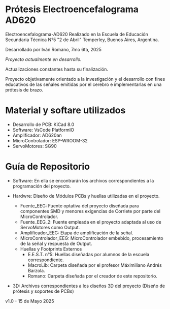 # Prótesis Electroencefalograma AD620
Electroencefalograma-AD620 Realizado en la Escuela de Educación Secundaria Técnica N°5 "2 de Abril" Temperley, Buenos Aires, Argentina. 

Desarrollado por Iván Romano, 7mo 6ta, 2025

*Proyecto actualmente en desarrollo.*

Actualizaciones constantes hasta su finalización.

Proyecto objetivamente orientado a la investigación y el desarrollo con fines educativos de las señales emitidas por el cerebro e implementarlas en una prótesis de brazo.

# Material y softare utilizados
- Desarrollo de PCB: KiCad 8.0 
- Software: VsCode PlatformIO
- Amplificador: AD620an
- MicroControlador: ESP-WROOM-32
- ServoMotores: SG90

# Guía de Repositorio
- Software: En ella se encontrarán los archivos correspondientes a la programación del proyecto.

- Hardwre: Diseño de Módulos PCBs y huellas utilizadas en el proyecto.
  - Fuente_EEG: Fuente optativa del proyecto diseñada para componentes SMD y menores exigencias de Corriete por parte del MicroControlador.
  - Fuente_EEG_2: Fuente empleada en el proyecto adaptada al uso de ServoMotores como Output.
  - Amplificador_EEG: Etapa de amplificación de la señal.
  - MicroControlador_EEG: MicroControlador embebido, procesamiento de la señal y respuesta de Output.
  - Huellas y Footprints Externos
    - E.E.S.T. n°5: Huellas diseñadas por alumnos de la escuela correspondiente.
    - MacroLib: Carpeta diseñada por el profesor Máximiliano Andrés Barzola.
    - Romano: Carpeta diseñada por el creador de este repositorio.

- 3D: Archivos correspondientes a los diseños 3D del proyecto (Diseño de prótesis y soportes de PCBs)




v1.0 - 15 de Mayo 2025
